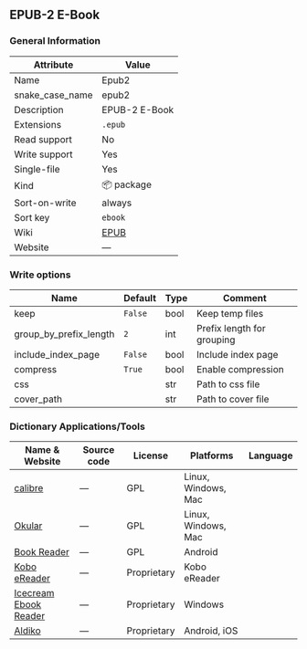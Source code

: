 EPUB-2 E-Book
-------------

### General Information

| Attribute       | Value                                      |
|-----------------|--------------------------------------------|
| Name            | Epub2                                      |
| snake_case_name | epub2                                      |
| Description     | EPUB-2 E-Book                              |
| Extensions      | `.epub`                                    |
| Read support    | No                                         |
| Write support   | Yes                                        |
| Single-file     | Yes                                        |
| Kind            | 📦 package                                 |
| Sort-on-write   | always                                     |
| Sort key        | `ebook`                                    |
| Wiki            | [EPUB](https://en.wikipedia.org/wiki/EPUB) |
| Website         | ―                                          |

### Write options

| Name                   | Default | Type | Comment                    |
|------------------------|---------|------|----------------------------|
| keep                   | `False` | bool | Keep temp files            |
| group_by_prefix_length | `2`     | int  | Prefix length for grouping |
| include_index_page     | `False` | bool | Include index page         |
| compress               | `True`  | bool | Enable compression         |
| css                    |         | str  | Path to css file           |
| cover_path             |         | str  | Path to cover file         |

### Dictionary Applications/Tools

| Name & Website                                                             | Source code | License     | Platforms           | Language |
|----------------------------------------------------------------------------|-------------|-------------|---------------------|----------|
| [calibre](https://calibre-ebook.com/)                                      | ―           | GPL         | Linux, Windows, Mac |          |
| [Okular](https://okular.kde.org/)                                          | ―           | GPL         | Linux, Windows, Mac |          |
| [Book Reader](https://f-droid.org/en/packages/com.github.axet.bookreader/) | ―           | GPL         | Android             |          |
| [Kobo eReader](https://www.kobo.com)                                       | ―           | Proprietary | Kobo eReader        |          |
| [Icecream Ebook Reader](https://icecreamapps.com/Ebook-Reader/)            | ―           | Proprietary | Windows             |          |
| [Aldiko](https://www.demarque.com/aldiko)                                  | ―           | Proprietary | Android, iOS        |          |
